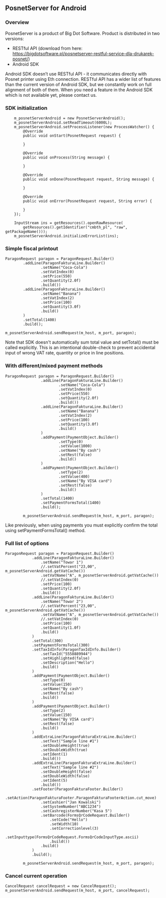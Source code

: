 ## PosnetServer for Android

### Overview
PosnetServer is a product of Big Dot Software. Product is distributed in two versions:
 - RESTful API (download from here: https://bigdotsoftware.pl/posnetserver-restful-service-dla-drukarek-posnet/)
 - Android SDK

Android SDK doesn’t use RESTful API - it communicates directly with Posnet printer using Eth connection. RESTful API has a wider list of features than the current version of Android SDK, but we constantly work on full alignment of both of them. When you need a feature in the Android SDK which is not available yet, please contact us.


### SDK initialization

```
    m_posnetServerAndroid = new PosnetServerAndroid();
    m_posnetServerAndroid.setReadTimeout(6000L);
    m_posnetServerAndroid.setProcessListener(new ProcessWatcher() {
        @Override
        public void onStart(PosnetRequest request) {

        }

        @Override
        public void onProcess(String message) {

        }

        @Override
        public void onDone(PosnetRequest request, String message) {

        }

        @Override
        public void onError(PosnetRequest request, String error) {

        }
    });

    InputStream ins = getResources().openRawResource(
        getResources().getIdentifier("cmbth_pl", "raw", getPackageName()));
    m_posnetServerAndroid.initializeErrorList(ins);
```


### Simple fiscal printout
```
ParagonRequest paragon = ParagonRequest.Builder()
        .addLine(ParagonFakturaLine.Builder()
                .setName("Coca-Cola")
                .setVatIndex(0)
                .setPrice(550)
                .setQuantity(2.0f)
                .build())
        .addLine(ParagonFakturaLine.Builder()
                .setName("Banana")
                .setVatIndex(2)
                .setPrice(100)
                .setQuantity(3.0f)
                .build()
        )
        .setTotal(1400)
        .build();

m_posnetServerAndroid.sendRequest(m_host, m_port, paragon);
```
Note that SDK doesn't automatically sum total value and setTotal() must be called explicitly. This is an intentional double-check to prevent accidental input of wrong VAT rate, quantity or price in line positions.

### With different/mixed payment methods
```
ParagonRequest paragon = ParagonRequest.Builder()
                .addLine(ParagonFakturaLine.Builder()
                        .setName("Coca-Cola")
                        .setVatIndex(0)
                        .setPrice(550)
                        .setQuantity(2.0f)
                        .build())
                .addLine(ParagonFakturaLine.Builder()
                        .setName("Banana")
                        .setVatIndex(2)
                        .setPrice(100)
                        .setQuantity(3.0f)
                        .build()
                )
                .addPayment(PaymentObject.Builder()
                        .setType(0)
                        .setValue(1000)
                        .setName("By cash")
                        .setRest(false)
                        .build()
                )
                .addPayment(PaymentObject.Builder()
                        .setType(2)
                        .setValue(400)
                        .setName("By VISA card")
                        .setRest(false)
                        .build()
                )
                .setTotal(1400)
                .setPaymentFormsTotal(1400)
                .build();

        m_posnetServerAndroid.sendRequest(m_host, m_port, paragon);
```
Like previously, when using payments you must explicitly confirm the total using setPaymentFormsTotal() method.

### Full list of options

```
ParagonRequest paragon = ParagonRequest.Builder()
            .addLine(ParagonFakturaLine.Builder()
                .setName("Towar 1")
                //.setVatPercent("23,00", m_posnetServerAndroid.getVatCache())
                .setVatName("A", m_posnetServerAndroid.getVatCache())
                //.setVatIndex(0)
                .setPrice(100)
                .setQuantity(2.0f)
                .build())
            .addLine(ParagonFakturaLine.Builder()
                .setName("Towar 2")
                //.setVatPercent("23,00", m_posnetServerAndroid.getVatCache())
                .setVatName("A", m_posnetServerAndroid.getVatCache())
                //.setVatIndex(0)
                .setPrice(100)
                .setQuantity(1.0f)
                .build()
            )
            .setTotal(300)
            .setPaymentFormsTotal(300)
            .setTaxIdInfo(ParagonTaxIdInfo.Builder()
                .setTaxId("5558889944")
                .setHighlighted(false)
                .setDescription("Hello")
                .build()
            )
            .addPayment(PaymentObject.Builder()
                .setType(0)
                .setValue(150)
                .setName("By cash")
                .setRest(false)
                .build()
            )
            .addPayment(PaymentObject.Builder()
                .setType(2)
                .setValue(150)
                .setName("By VISA card")
                .setRest(false)
                .build()
            )
            .addExtraLine(ParagonFakturaExtraLine.Builder()
                .setText("Sample line #1")
                .setDoubleHeight(true)
                .setDoubleWidth(true)
                .setIdent(1)
                .build())
            .addExtraLine(ParagonFakturaExtraLine.Builder()
                .setText("Sample line #2")
                .setDoubleHeight(false)
                .setDoubleWidth(false)
                .setIdent(5)
                .build())
            .setFooter(ParagonFakturaFooter.Builder()
                .setAction(ParagonFakturaFooter.ParagonFakturaFooterAction.cut_move)
                .setCashier("Jan Kowalski")
                .setSystemNumber("ABC1234")
                .setCashregisterNumber("Kasa 5")
                .setBarcode(FormsQrCodeRequest.Builder()
                    .setCode("Hello")
                    .setWidth(10)
                    .setCorrectionlevel(3)
                    .setInputtype(FormsQrCodeRequest.FormsQrCodeInputType.ascii)
                    .build())
                .build()
            )
            .build();

        m_posnetServerAndroid.sendRequest(m_host, m_port, paragon);
```

### Cancel current operation
```
CancelRequest cancelRequest = new CancelRequest();
m_posnetServerAndroid.sendRequest(m_host, m_port, cancelRequest);
```
